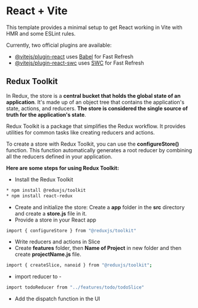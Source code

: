 # React + Vite

This template provides a minimal setup to get React working in Vite with HMR and some ESLint rules.

Currently, two official plugins are available:

- [@vitejs/plugin-react](https://github.com/vitejs/vite-plugin-react/blob/main/packages/plugin-react/README.md) uses [Babel](https://babeljs.io/) for Fast Refresh
- [@vitejs/plugin-react-swc](https://github.com/vitejs/vite-plugin-react-swc) uses [SWC](https://swc.rs/) for Fast Refresh

## Redux Toolkit

In Redux, the store is a **central bucket that holds the global state of an application**. It's made up of an object tree that contains the application's state, actions, and reducers. **The store is considered the single source of truth for the application's state**.

Redux Toolkit is a package that simplifies the Redux workflow. It provides utilities for common tasks like creating reducers and actions.

To create a store with Redux Toolkit, you can use the **configureStore()** function. This function automatically generates a root reducer by combining all the reducers defined in your application.

**Here are some steps for using Redux Toolkit:**

- Install the Redux Toolkit

```bash
* npm install @reduxjs/toolkit
* npm install react-redux
```

- Create and initialize the store: Create a **app** folder in the **src** directory and create a **store.js** file in it.
- Provide a store in your React app

```bash
import { configureStore } from "@reduxjs/toolkit"
```

- Write reducers and actions in Slice
- Create **features** folder, then **Name of Project** in new folder and then create **projectName.js** file.

```bash
import { createSlice, nanoid } from "@reduxjs/toolkit";
```

- import reducer to -

```bash
import todoReducer from "../features/todo/todoSlice"
```

- Add the dispatch function in the UI